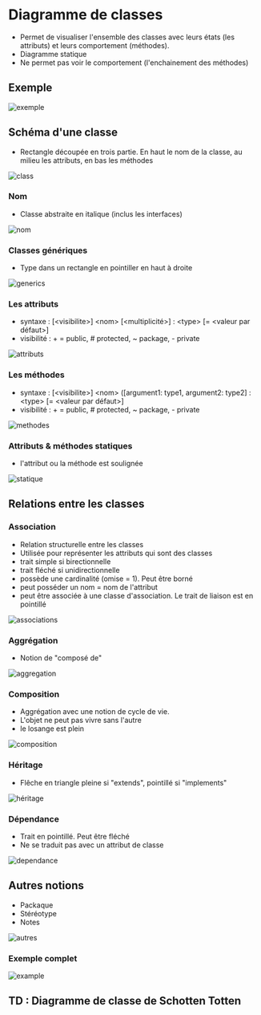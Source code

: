 # Diagramme de classes

* Permet de visualiser l'ensemble des classes avec leurs états (les attributs) et leurs comportement (méthodes).
* Diagramme statique
* Ne permet pas voir le comportement (l'enchainement des méthodes)

## Exemple

![exemple](https://www.uml-diagrams.org/examples/class-example-android-camera.png?ut=151210)

## Schéma d'une classe

* Rectangle découpée en trois partie. En haut le nom de la classe, au milieu les attributs, en bas les méthodes

![class](http://www.plantuml.com/plantuml/svg/SoWkIImgAStDuKhEIImkLl1DT0RHgLmmXeALGcv-dcD9IL5cKcc9ePL2C92Lbuv3tiXAmJEl93KzjGX5GQ9lQab6VaggeOOcp02iyaP8yWwfUIb0Tm40)

### Nom

* Classe abstraite en italique (inclus les interfaces)

![nom](http://www.plantuml.com/plantuml/svg/SoWkIImgAStDuKhEIImkLl1DT0RHgLo9ISKbHOd99N0HHx10PaagLsPUIMfHMc9oge9lVfudZCFba9gN0ZG80000)

### Classes génériques

* Type dans un rectangle en pointiller en haut à droite

![generics](http://www.plantuml.com/plantuml/svg/SoWkIImgAStDuKhEIImkLd3EpyrDp4ln0EASr28RPuNKYfBKl1IuX1sN0v0BL0y0)

### Les attributs

* syntaxe : \[\<visibilite>] \<nom> \[<multiplicité>] : \<type> \[= \<valeur par défaut>]
* visibilité : + = public, # protected, ~ package, - private

![attributs](http://www.plantuml.com/plantuml/svg/SoWkIImgAStDuKhEIImkLl2jT0RHDgvs2jLSkhcLZYKbHPb9fIMf0KMPPOabgGfM2i50aRnq1Li59O_Kd9ny9Ivb56Nv9Qd99QafG8MUUIMfwQb5N7N8yed9sOdf86DyCejBWDPmQIFBbYRbP2P76yS2vLs0jd7LSZcavgK0dGS0)

### Les méthodes

* syntaxe : \[\<visibilite>] \<nom> ([argument1: type1, argument2: type2] : \<type> \[= \<valeur par défaut>]
* visibilité : + = public, # protected, ~ package, - private

![methodes](http://www.plantuml.com/plantuml/svg/SoWkIImgAStDuKhEIImkLl2jT0RHDgvs2jLSskcf9NxvkHgQLWh19KMPUUbSkic9EScbEQb5Zkcf6Yc99QakfLxvfKLM2Yv0Db1PPbu9bt9gSOblObPgQH58Or9-VavgOXvNBPT3QbuAq280)

### Attributs & méthodes statiques

* l'attribut ou la méthode est soulignée

![statique](http://www.plantuml.com/plantuml/svg/SoWkIImgAStDuKhEIImkLl2jT0RJrLpLG9cIpEHQ1MrFl-0GHpzdLokOB5SjbqDgNWfG5m00)

## Relations entre les classes

### Association

* Relation structurelle entre les classes
* Utilisée pour représenter les attributs qui sont des classes
* trait simple si birectionnelle
* trait fléché si unidirectionnelle
* possède une cardinalité (omise = 1). Peut être borné
* peut posséder un nom = nom de l'attribut
* peut être associée à une classe d'association. Le trait de liaison est en pointillé

![associations](http://www.plantuml.com/plantuml/svg/TO-n2i8m54NtznKXanORxEeW1N4N_O9WKmca2UJTDud_RhIn2E9suHmut9vXCsGAT0sMMHsIP5PtQds4XmItKnTa7s_qgCOffz4nEyalBQRfnpX21cyZ_l6pOmcmbQCanf0i2gSvtxPxfRV6TFghLfdkZ6bqKTv6evSQhJvhCxzOAxEag7TnA2-V)

### Aggrégation

* Notion de "composé de"

![aggregation](http://www.plantuml.com/plantuml/svg/SoWkIImgAStDuKhEIImkLd3BByfDBCdCprEevkAgvOAAkcGMvEJdfWB5u4BE-QL5nH01X1vTNJi59GCzFKCbc1OaIIL3FJqj9OLyNLqe4s86bqDgNWhG0G00)

### Composition

* Aggrégation avec une notion de cycle de vie.
* L'objet ne peut pas vivre sans l'autre
* le losange est plein

![composition](http://www.plantuml.com/plantuml/svg/SoWkIImgAStDuKhEIImkLWX8BIhEpyjBLQZcughbWWewfXIb5XS3nK12S1LQkdOm6Iw7rBmKe240)

### Héritage

* Flêche en triangle pleine si "extends", pointillé si "implements"

![héritage](http://www.plantuml.com/plantuml/svg/VO_DIaGn34RtVOfmL_xGucnd8IFYLWPyWjfcXa2QIfAA8BwxNCGwW-8wvno-xCop-cWSI1pra0l27jMw2C9xk3wYF_PsSRc59rUIO_W8eN0sWxjdSyt59qtjXR6Xk9qMelJsMzvhFw0P3WLySvHwrfkkPSwak0Nkf_Q3ZqfP_3ztmlTzgAqn4YSVZ7-yKdKTiq8wVkxnbVWSd_ru-os5EMQvIMcpG8oma5XHSjYaTBLyBGWxb3eQVm80)

### Dépendance

* Trait en pointillé. Peut être fléché
* Ne se traduit pas avec un attribut de classe

![dependance](http://www.plantuml.com/plantuml/svg/SoWkIImgAStDuKhEIImkLd0jAKt9JCmhKQZcqar9B4drIymiBaxCIqwrKd01ShcqanDpaajpKeiSqrCrDAqKClDAk6gve9g1OivWwSII_2A5QbJ5QKNvkK0Ze0OXjC9jrDEpGpM1oo4rBmNeD000)

## Autres notions

* Packaque
* Stéréotype
* Notes

![autres](http://www.plantuml.com/plantuml/svg/POv1QYin44JtEaNj_3yX5p36s93iWWda11rDUI8YjIPI2m9c3fHpv6A95XQ6x9egkjuxL9DYBKMtY7-NcLXOQbObBWu8QYndySJpRGpSpxHJJl_-R_5Y9UZiWDK1FagjEBvMA-9jFErs8yD-Zv2Mo4IrUhExkdL8qDeKH0sNiVbuZVXfrEaFP9XDOZn9g5NKSui7CVO2TrwYRv7bEBDx1pK7TAfc8qgOtmpvF40EJvlkOe5gy3ajHZGD7us9lPw8k17Lxo_sMwzCHvtGDztXzsef_W00)

### Exemple complet

![example](http://www.plantuml.com/plantuml/svg/dL9DRzim3BthLn0v9TbYRDSSYWPkDWpeHv7cDkoWohGdJ9O2YXe63FtlaoF8iJNaqal4q8zyxv6yzIo9Gs-4mPQ17P3kVZ8qcb2nTbQSfFebEuGJadVM8lmL0DeoKYiLmlCq3V2XGtvq_NArXHScRRkOVHFnHndfFUmQGkypU4C1CoubVcjZy4hfgsUIYaT2tPyCzcZP5o8srlMp7W02BfZrPdEJXOX8a0ssZdevM2uS7b25MXeLZ6H7sITw7Zui3-Y3OSdVrp-syEgSGMbNPzOi_5uhj0gBDXFr9S6bz45wHdfFvPrJCIFvFRMr2-JpYhHbpQ5OIaP-cOtiAXXjwE4hoIOl_lvRlN-iz-VuOVTot1_EuTrJVNmwx8upZcToxR2gG81_66tp_oaayHSnSS69Ja1wpvd5vqLXMi2aUyAWzQWxY_2fMY_I90IaDpQeXcG4vd2a56_Z6Mdh5UdJE9NaOi-XqTBoLG_bNQt6QvfD8vzRNezrZ5jeZPESS2DJykE3PaXYavaIaEH6pDGDm3AZFgQw5LHLDR97ksENc2_7Elyx86ukfRVHVkZDFm00)

## TD : Diagramme de classe de Schotten Totten
